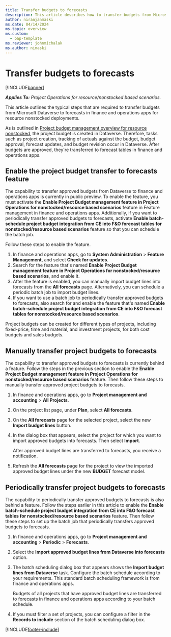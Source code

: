 ```yaml
---
title: Transfer budgets to forecasts
description: This article describes how to transfer budgets from Microsoft Dataverse to forecasts in finance and operations apps for resource nonstocked deployments. 
author: niranjanmaski
ms.date: 04/14/2024
ms.topic: overview
ms.custom: 
  - bap-template
ms.reviewer: johnmichalak
ms.author: nimaski
---
```


# Transfer budgets to forecasts

[!INCLUDE[banner](../includes/banner.md)]

_**Applies To:** Project Operations for resource/nonstocked based scenarios._

This article outlines the typical steps that are required to transfer budgets from Microsoft Dataverse to forecasts in finance and operations apps for resource nonstocked deployments.

As is outlined in [Project budget management overview for resource nonstocked](project-budget-management-overview-res-non-stocked.md), the project budget is created in Dataverse. Therefore, tasks such as project creation, tracking of actuals against the budget, budget approval, forecast updates, and budget revision occur in Dataverse. After budgets are approved, they're transferred to forecast tables in finance and operations apps.

## Enable the project budget transfer to forecasts feature

The capability to transfer approved budgets from Dataverse to finance and operations apps is currently in public preview. To enable the feature, you must activate the **Enable Project Budget management feature in Project Operations for nonstocked/resource based scenarios** feature in Feature management in finance and operations apps. Additionally, if you want to periodically transfer approved budgets to forecasts, activate **Enable batch-schedule project budget integration from CE into F&O forecast tables for nonstocked/resource based scenarios** feature so that you can schedule the batch job.

Follow these steps to enable the feature.

1. In finance and operations apps, go to **System Administration** \> **Feature Management**, and select **Check for updates**.
1. Search for the feature that's named **Enable Project Budget management feature in Project Operations for nonstocked/resource based scenarios**, and enable it.
1. After the feature is enabled, you can manually import budget lines into forecasts from the **All forecasts** page. Alternatively, you can schedule a periodic batch job to import budget lines.
1. If you want to use a batch job to periodically transfer approved budgets to forecasts, also search for and enable the feature that's named **Enable batch-schedule project budget integration from CE into F&O forecast tables for nonstocked/resource based scenarios**.

Project budgets can be created for different types of projects, including fixed-price, time and material, and investment projects, for both cost budgets and sales budgets.

## Manually transfer project budgets to forecasts

The capability to transfer approved budgets to forecasts is currently behind a feature. Follow the steps in the previous section to enable the **Enable Project Budget management feature in Project Operations for nonstocked/resource based scenarios** feature. Then follow these steps to manually transfer approved project budgets to forecasts.

1. In finance and operations apps, go to **Project management and accounting** \> **All Projects**.
1. On the project list page, under **Plan**, select **All forecasts**.
1. On the **All forecasts** page for the selected project, select the new **Import budget lines** button.
1. In the dialog box that appears, select the project for which you want to import approved budgets into forecasts. Then select **Import**.

    After approved budget lines are transferred to forecasts, you receive a notification.

1. Refresh the **All forecasts** page for the project to view the imported approved budget lines under the new **BUDGET** forecast model.

## Periodically transfer project budgets to forecasts

The capability to periodically transfer approved budgets to forecasts is also behind a feature. Follow the steps earlier in this article to enable the **Enable batch-schedule project budget integration from CE into F&O forecast tables for nonstocked/resource based scenarios** feature. Then follow these steps to set up the batch job that periodically transfers approved budgets to forecasts.

1. In finance and operations apps, go to **Project management and accounting** \> **Periodic** \> **Forecasts**.
1. Select the **Import approved budget lines from Dataverse into forecasts** option.
1. The batch scheduling dialog box that appears shows the **Import budget lines from Dataverse** task. Configure the batch schedule according to your requirements. This standard batch scheduling framework is from finance and operations apps.

    Budgets of all projects that have approved budget lines are transferred to forecasts in finance and operations apps according to your batch schedule.

1. If you must filter a set of projects, you can configure a filter in the **Records to include** section of the batch scheduling dialog box.

[!INCLUDE[footer-include](../includes/footer-banner.md)]
